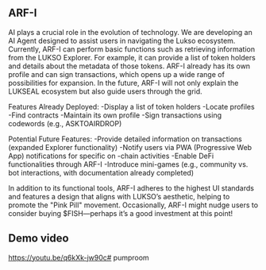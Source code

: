 ## ARF-I

 AI plays a crucial role in the evolution of technology. We are developing an AI Agent designed to assist users in navigating the Lukso ecosystem. Currently, ARF-I can perform basic functions such as retrieving information from the LUKSO Explorer. For example, it can provide a list of token holders and details about the metadata of those tokens. ARF-I already has its own profile and can sign transactions, which opens up a wide range of possibilities for expansion. In the future, ARF-I will not only explain the LUKSEAL ecosystem but also guide users through the grid.

Features Already Deployed:
-Display a list of token holders
-Locate profiles -Find contracts
 -Maintain its own profile
-Sign transactions using codewords (e.g., ASKTOAIRDROP)

Potential Future Features:
-Provide detailed information on transactions (expanded Explorer functionality)
-Notify users via PWA (Progressive Web App) notifications for specific on
-chain activities -Enable DeFi functionalities through ARF-I 
-Introduce mini-games (e.g., community vs. bot interactions, with documentation already completed) 

In addition to its functional tools, ARF-I adheres to the highest UI standards and features a design that aligns with LUKSO’s aesthetic, helping to promote the "Pink Pill" movement. Occasionally, ARF-I might nudge users to consider buying $FISH—perhaps it’s a good investment at this point!
## Demo video
https://youtu.be/q6kXk-jw90c#   p u m p r o o m  
 